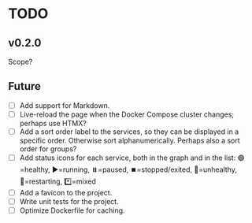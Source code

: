 # TODO

## v0.2.0

Scope?

## Future

- [ ] Add support for Markdown.
- [ ] Live-reload the page when the Docker Compose cluster changes; perhaps use HTMX?
- [ ] Add a sort order label to the services, so they can be displayed in a specific order. Otherwise sort alphanumerically. Perhaps also a sort order for groups?
- [ ] Add status icons for each service, both in the graph and in the list:
  🟢=healthy, ▶️=running, ⏸️=paused, ⏹️=stopped/exited, 🚫=unhealthy, 🔄=restarting, *️⃣=mixed
- [ ] Add a favicon to the project.
- [ ] Write unit tests for the project.
- [ ] Optimize Dockerfile for caching.
